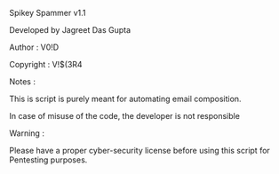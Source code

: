Spikey Spammer v1.1

Developed by Jagreet Das Gupta

Author : V0!D

Copyright : V!$(3R4

Notes :

This is script is purely meant for automating email composition.

In case of misuse of the code, the developer is not responsible

Warning :

Please have a proper cyber-security license before using this script for Pentesting purposes.


